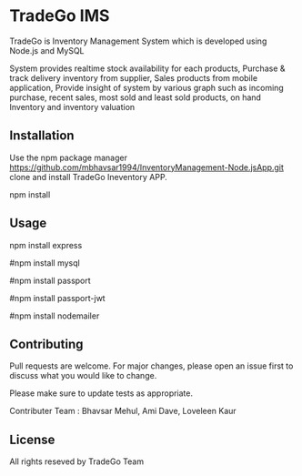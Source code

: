 # TradeGo IMS

TradeGo is Inventory Management System which is developed using Node.js and MySQL

System  provides realtime stock availability for each products, Purchase & track delivery inventory from supplier, Sales products from mobile application, Provide insight of system by various graph such as incoming purchase, recent sales, most sold and least sold products, on hand Inventory and inventory valuation

## Installation

Use the npm  package manager https://github.com/mbhavsar1994/InventoryManagement-Node.jsApp.git   clone and install TradeGo Ineventory APP.

npm install 

## Usage
npm install express

#npm install mysql

#npm install passport

#npm install passport-jwt

#npm install nodemailer

## Contributing
Pull requests are welcome. For major changes, please open an issue first to discuss what you would like to change.

Please make sure to update tests as appropriate.

Contributer Team : 
Bhavsar Mehul,
Ami Dave,
Loveleen Kaur


## License
All rights reseved by TradeGo Team



